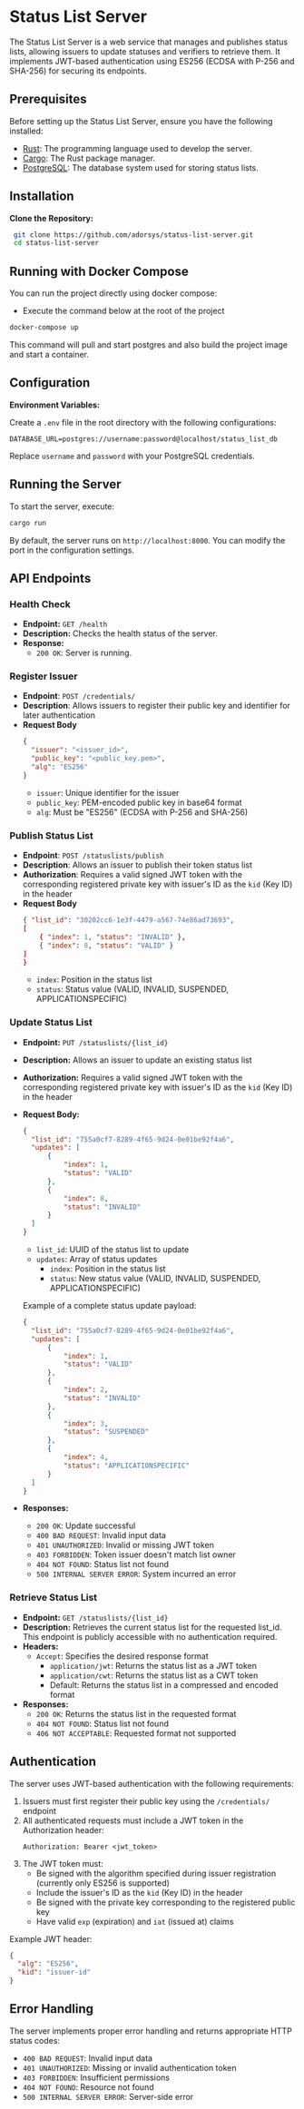 # Status List Server

The Status List Server is a web service that manages and publishes status lists, allowing issuers to update statuses and verifiers to retrieve them. It implements JWT-based authentication using ES256 (ECDSA with P-256 and SHA-256) for securing its endpoints.

## Prerequisites
Before setting up the Status List Server, ensure you have the following installed:

- [Rust](https://www.rust-lang.org/tools/install): The programming language used to develop the server.
- [Cargo](https://doc.rust-lang.org/cargo/getting-started/installation.html): The Rust package manager.
- [PostgreSQL](https://www.postgresql.org/download/): The database system used for storing status lists.

## Installation

**Clone the Repository:**

   ```bash
    git clone https://github.com/adorsys/status-list-server.git
    cd status-list-server
   ```

## Running with Docker Compose
You can run the project directly using docker compose:

- Execute the command below at the root of the project
```sh
docker-compose up
```
This command will pull and start postgres and also build the project image and start a container.

## Configuration

 **Environment Variables:**

   Create a `.env` file in the root directory with the following configurations:

   ```env
   DATABASE_URL=postgres://username:password@localhost/status_list_db
   ```

   Replace `username` and `password` with your PostgreSQL credentials.

## Running the Server

To start the server, execute:

```bash
cargo run
```

By default, the server runs on `http://localhost:8000`. You can modify the port in the configuration settings.

## API Endpoints

### Health Check

- **Endpoint:** `GET /health`
- **Description:** Checks the health status of the server.
- **Response:**
  - `200 OK`: Server is running.
  
### Register Issuer
- **Endpoint**: `POST /credentials/`
- **Description**: Allows issuers to register their public key and identifier for later authentication
- **Request Body**
  ```json
  {
    "issuer": "<issuer_id>",
    "public_key": "<public_key.pem>",
    "alg": "ES256"
  }
  ```
  - `issuer`: Unique identifier for the issuer
  - `public_key`: PEM-encoded public key in base64 format
  - `alg`: Must be "ES256" (ECDSA with P-256 and SHA-256)
 
### Publish Status List
- **Endpoint**: `POST /statuslists/publish` 
- **Description**: Allows an issuer to publish their token status list
- **Authorization**: Requires a valid signed JWT token with the corresponding registered private key with issuer's ID as the `kid` (Key ID) in the header
- **Request Body**
  ```json
  { "list_id": "30202cc6-1e3f-4479-a567-74e86ad73693",
  [
      { "index": 1, "status": "INVALID" },
      { "index": 8, "status": "VALID" }
  ]
  }
  ```
  - `index`: Position in the status list
  - `status`: Status value (VALID, INVALID, SUSPENDED, APPLICATIONSPECIFIC)

### Update Status List

- **Endpoint:** `PUT /statuslists/{list_id}`
- **Description:** Allows an issuer to update an existing status list
- **Authorization:** Requires a valid signed JWT token with the corresponding registered private key with issuer's ID as the `kid` (Key ID) in the header
  
- **Request Body:** 

  ```json
  {
    "list_id": "755a0cf7-8289-4f65-9d24-0e01be92f4a6",
    "updates": [
        {
            "index": 1,
            "status": "VALID"
        },
        {
            "index": 8,
            "status": "INVALID"
        }
    ]
  }
  ```
  
  - `list_id`: UUID of the status list to update
  - `updates`: Array of status updates
    - `index`: Position in the status list
    - `status`: New status value (VALID, INVALID, SUSPENDED, APPLICATIONSPECIFIC)

  Example of a complete status update payload:
  ```json
  {
    "list_id": "755a0cf7-8289-4f65-9d24-0e01be92f4a6",
    "updates": [
        {
            "index": 1,
            "status": "VALID"
        },
        {
            "index": 2,
            "status": "INVALID"
        },
        {
            "index": 3,
            "status": "SUSPENDED"
        },
        {
            "index": 4,
            "status": "APPLICATIONSPECIFIC"
        }
    ]
  }
  ```

- **Responses:**
  - `200 OK`: Update successful
  - `400 BAD REQUEST`: Invalid input data
  - `401 UNAUTHORIZED`: Invalid or missing JWT token
  - `403 FORBIDDEN`: Token issuer doesn't match list owner
  - `404 NOT FOUND`: Status list not found
  - `500 INTERNAL SERVER ERROR`: System incurred an error

### Retrieve Status List

- **Endpoint:** `GET /statuslists/{list_id}`
- **Description:** Retrieves the current status list for the requested list_id. This endpoint is publicly accessible with no authentication required.
- **Headers:**
  - `Accept`: Specifies the desired response format
    - `application/jwt`: Returns the status list as a JWT token
    - `application/cwt`: Returns the status list as a CWT token
    - Default: Returns the status list in a compressed and encoded format
- **Responses:**
  - `200 OK`: Returns the status list in the requested format
  - `404 NOT FOUND`: Status list not found
  - `406 NOT ACCEPTABLE`: Requested format not supported

## Authentication

The server uses JWT-based authentication with the following requirements:

1. Issuers must first register their public key using the `/credentials/` endpoint
2. All authenticated requests must include a JWT token in the Authorization header:
   ```
   Authorization: Bearer <jwt_token>
   ```
3. The JWT token must:
   - Be signed with the algorithm specified during issuer registration (currently only ES256 is supported)
   - Include the issuer's ID as the `kid` (Key ID) in the header
   - Be signed with the private key corresponding to the registered public key
   - Have valid `exp` (expiration) and `iat` (issued at) claims

Example JWT header:
```json
{
  "alg": "ES256",
  "kid": "issuer-id"
}
```
## Error Handling
The server implements proper error handling and returns appropriate HTTP status codes:
- `400 BAD REQUEST`: Invalid input data
- `401 UNAUTHORIZED`: Missing or invalid authentication token
- `403 FORBIDDEN`: Insufficient permissions
- `404 NOT FOUND`: Resource not found
- `500 INTERNAL SERVER ERROR`: Server-side error